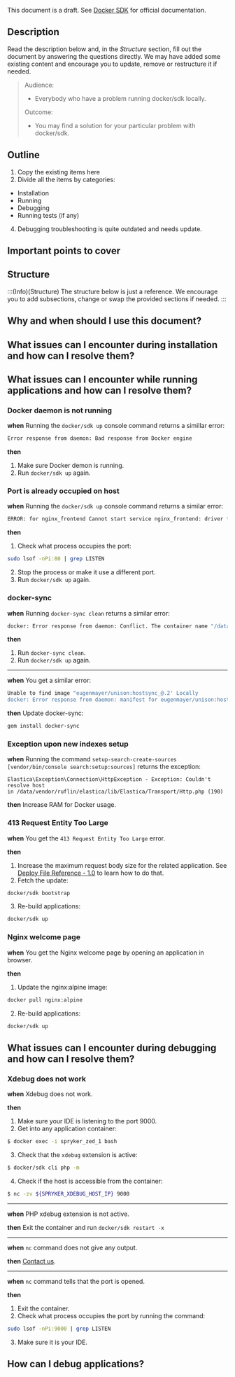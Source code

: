 This document is a draft. See [Docker SDK](https://documentation.spryker.com/docs/docker-sdk) for official documentation.

## Description
Read the description below and, in the *Structure* section, fill out the document by answering the questions directly.
We may have added some existing content and encourage you to update, remove or restructure it if needed. 

> Audience:
>
> - Everybody who have a problem running docker/sdk locally.
>
> Outcome:
> - You may find a solution for your particular problem with docker/sdk.

## Outline

1. Copy the existing items here
2. Divide all the items by categories:
- Installation
- Running
- Debugging
- Running tests (if any)
4. Debugging troubleshooting is quite outdated and needs update.

## Important points to cover

## Structure

:::(Info)(Structure)
The structure below is just a reference. We encourage you to add subsections, change or swap the provided sections if needed.
:::

## Why and when should I use this document?

## What issues can I encounter during installation and how can I resolve them?

## What issues can I encounter while running applications and how can I resolve them?



### Docker daemon is not running

**when** 
Running the `docker/sdk up` console command returns a simillar error:
```bash
Error response from daemon: Bad response from Docker engine
```

**then**
1. Make sure Docker demon is running.
2. Run `docker/sdk up` again.


### Port is already occupied on host

**when** 
Running the `docker/sdk up` console command returns a similar error:
```bash
ERROR: for nginx_frontend Cannot start service nginx_frontend: driver failed programming external connectivity on endpoint spryker_nginx_frontend_1 (e4fdb360f6c9a3243c0a88fa74f8d377325f65b8cd2340b2dacb51377519c1cf): Error starting userland proxy: Bind for 0.0.0.0:80: unexpected error (Failure EADDRINUSE)
```

**then**
1. Check what process occupies the port:
```bash
sudo lsof -nPi:80 | grep LISTEN
```
2. Stop the process or make it use a different port.
3. Run `docker/sdk up` again.

### docker-sync
**when** 
Running `docker-sync clean` returns a similar error:
```bash
docker: Error response from daemon: Conflict. The container name "/data-sync" is already in use by container "47dd708a7a7f9550390432289bd85fe0e4491b080748fcbba7ddb3331de2c7e7". You have to remove (or rename) that container to be able to reuse that name.
```

**then**
1. Run `docker-sync clean`.
2. Run `docker/sdk up` again.
***

**when**
You get a  similar error:
```bash
Unable to find image "eugenmayer/unison:hostsync_@.2' Locally
docker: Error response from daemon: manifest for eugenmayer/unison:hostsync_@.2 not found: manifest unknown: manifest unknown.
```  
    
**then**
Update docker-sync:
```bash
gem install docker-sync
```


### Exception upon new indexes setup

**when** 
Running the command `setup-search-create-sources [vendor/bin/console search:setup:sources]` returns the exception:
```
Elastica\Exception\Connection\HttpException - Exception: Couldn't resolve host 
in /data/vendor/ruflin/elastica/lib/Elastica/Transport/Http.php (190)
```

**then**
Increase RAM for Docker usage.


### 413 Request Entity Too Large

**when** 
You get the `413 Request Entity Too Large` error.

**then** 
1. Increase the maximum request body size for the related application. See [Deploy File Reference - 1.0](https://documentation.spryker.com/docs/deploy-file-reference-10#groups-applications) to learn how to do that. 
2. Fetch the update:
```bash
docker/sdk bootstrap
```
3. Re-build applications:
```bash
docker/sdk up
```

### Nginx welcome page

**when** 
You get the Nginx welcome page by opening an application in browser. 

**then**
1. Update the nginx:alpine image:

```bash
docker pull nginx:alpine
```

2. Re-build applications:

```bash
docker/sdk up
```



## What issues can I encounter during debugging and how can I resolve them?

### Xdebug does not work

**when** 
Xdebug does not work.

**then**
1. Make sure your IDE is listening to the port 9000.
2. Get into any application container:
```bash
$ docker exec -i spryker_zed_1 bash
```
3. Check that the `xdebug` extension is active:
```bash
$ docker/sdk cli php -m
```
4. Check if the host is accessible from the container:
```bash
$ nc -zv ${SPRYKER_XDEBUG_HOST_IP} 9000
```

***

**when**
PHP xdebug extension is not active.

**then**
Exit the container and run `docker/sdk restart -x`

***

  
**when**
`nc` command does not give any output.

**then**
[Contact us](https://support.spryker.com/hc/en-us).

***
**when**
`nc` command tells that the port is opened.

**then**
1. Exit the container.
2. Check what process occupies the port by running the command:
```bash
sudo lsof -nPi:9000 | grep LISTEN
```
3. Make sure it is your IDE.





## How can I debug applications?






